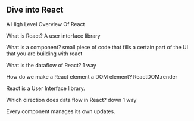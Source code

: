 ## Dive into React


A High Level Overview Of React
    
What is React? A user interface library
  
What is a component? small piece of code that fills a certain part of the UI that you are building with react
    
What is the dataflow of React? 1 way
    
How do we make a React element a DOM element? ReactDOM.render
   
React is a User Interface library.
  
Which direction does data flow in React? down 1 way
   
Every component manages its own updates.




      
